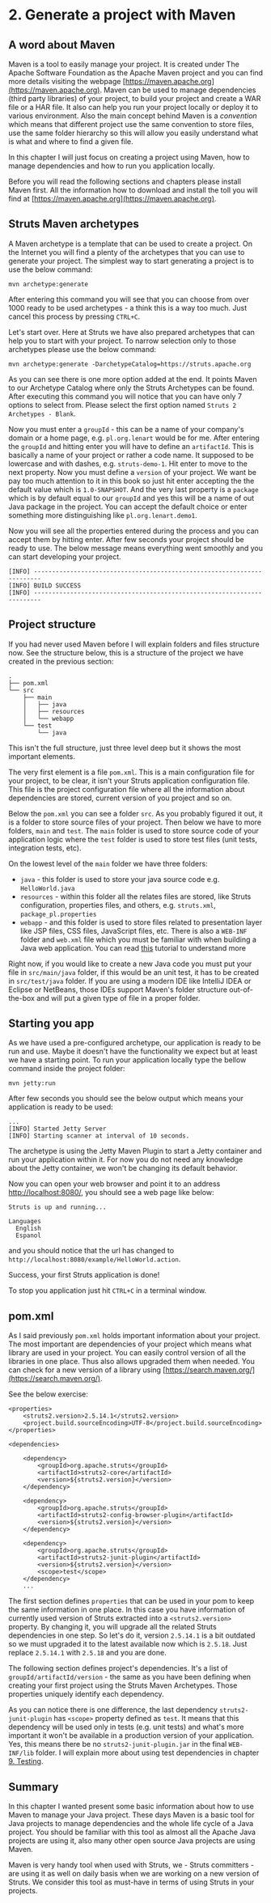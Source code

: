 # 2. Generate a project with Maven

## A word about Maven

Maven is a tool to easily manage your project. It is created under The Apache Software Foundation as the Apache Maven project and you can find more details visiting the webpage [https://maven.apache.org](https://maven.apache.org).
Maven can be used to manage dependencies (third party libraries) of your project, to build your project and create a WAR file or a HAR file. It also can help you run your project locally or deploy it to various environment. Also the main concept behind Maven is a _convention_ which means that different project use the same convention to store files, use the same folder hierarchy so this will allow you easily understand what is what and where to find a given file.

In this chapter I will just focus on creating a project using Maven, how to manage dependencies and how to run you application locally.

Before you will read the following sections and chapters please install Maven first. All the information how to download and install the toll you will find at [https://maven.apache.org](https://maven.apache.org).

## Struts Maven archetypes

A Maven archetype is a template that can be used to create a project. On the Internet you will find a plenty of the archetypes that you can use to generate your project. The simplest way to start generating a project is to use the below command:

```
mvn archetype:generate
```

After entering this command you will see that you can choose from over 1000 ready to be used archetypes - a think this is a way too much. Just cancel this process by pressing `CTRL+C`.

Let's start over. Here at Struts we have also prepared archetypes that can help you to start with your project. To narrow selection only to those archetypes please use the below command:

```
mvn archetype:generate -DarchetypeCatalog=https://struts.apache.org
```

As you can see there is one more option added at the end. It points Maven to our Archetype Catalog where only the Struts Archetypes can be found. After executing this command you will notice that you can have only 7 options to select from. Please select the first option named `Struts 2 Archetypes - Blank`.

Now you must enter a `groupId` - this can be a name of your company's domain or a home page, e.g. `pl.org.lenart` would be for me.
After entering the `groupId` and hitting enter you will have to define an `artifactId`. This is basically a name of your project or rather a code name. It supposed to be lowercase and with dashes, e.g. `struts-demo-1`. Hit enter to move to the next property. Now you must define a `version` of your project. We want be pay too much attention to it in this book so just hit enter accepting the the default value which is `1.0-SNAPSHOT`. And the very last property is a `package` which is by default equal to our `groupId` and yes this will be a name of out Java package in the project. You can accept the default choice or enter something more distinguishing like `pl.org.lenart.demo1`.

Now you will see all the properties entered during the process and you can accept them by hitting enter. After few seconds your project should be ready to use. The below message means everything went smoothly and you can start developing your project.

```
[INFO] ------------------------------------------------------------------------
[INFO] BUILD SUCCESS
[INFO] ------------------------------------------------------------------------
```

## Project structure

If you had never used Maven before I will explain folders and files structure now. See the structure below, this is a structure of the project we have created in the previous section:

```
.
├── pom.xml
└── src
    ├── main
    │   ├── java
    │   ├── resources
    │   └── webapp
    └── test
        └── java
```

This isn't the full structure, just three level deep but it shows the most important elements.

The very first element is a file `pom.xml`. This is a main configuration file for your project, to be clear, it isn't your Struts application configuration file. This file is the project configuration file where all the information about dependencies are stored, current version of you project and so on.

Below the `pom.xml` you can see a folder `src`. As you probably figured it out, it is a folder to store source files of your project. Then below we have to more folders, `main` and `test`. The `main` folder is used to store source code of your application logic where the `test` folder is used to store test files (unit tests, integration tests, etc).

On the lowest level of the `main` folder we have three folders:

- `java` - this folder is used to store your java source code e.g. `HelloWorld.java`
- `resources` - within this folder all the relates files are stored, like Struts configuration, properties files, and others, e.g. `struts.xml`, `package_pl.properties`
- `webapp` - and this folder is used to store files related to presentation layer like JSP files, CSS files, JavaScript files, etc. There is also a `WEB-INF` folder and `web.xml` file which you must be familiar with when building a Java web application. You can read [this](https://docs.oracle.com/javaee/6/tutorial/doc/bnadr.html) tutorial to understand more

Right now, if you would like to create a new Java code you must put your file in `src/main/java` folder, if this would be an unit test, it has to be created in `src/test/java` folder. If you are using a modern IDE like IntelliJ IDEA or Eclipse or NetBeans, those IDEs support Maven's folder structure out-of-the-box and will put a given type of file in a proper folder.

## Starting you app

As we have used a pre-configured archetype, our application is ready to be run and use. Maybe it doesn't have the functionality we expect but at least we have a starting point. To run your application locally type the bellow command inside the project folder:

```
mvn jetty:run
```

After few seconds you should see the below output which means your application is ready to be used:

```
...
[INFO] Started Jetty Server
[INFO] Starting scanner at interval of 10 seconds.
```

The archetype is using the Jetty Maven Plugin to start a Jetty container and run your application within it. For now you do not need any knowledge about the Jetty container, we won't be changing its default behavior.

Now you can open your web browser and point it to an address [http://localhost:8080/](http://localhost:8080/), you should see a web page like below:

```
Struts is up and running...

Languages
  English
  Espanol
```

and you should notice that the url has changed to `http://localhost:8080/example/HelloWorld.action`.

Success, your first Struts application is done!

To stop you application just hit `CTRL+C` in a terminal window.

## pom.xml

As I said previously `pom.xml` holds important information about your project. The most important are dependencies of your project which means what library are used in your project. You can easily control version of all the libraries in one place. Thus also allows upgraded them when needed. You can check for a new version of a library using [https://search.maven.org/](https://search.maven.org/).

See the below exercise:

```
<properties>
    <struts2.version>2.5.14.1</struts2.version>
    <project.build.sourceEncoding>UTF-8</project.build.sourceEncoding>
</properties>

<dependencies>

    <dependency>
        <groupId>org.apache.struts</groupId>
        <artifactId>struts2-core</artifactId>
        <version>${struts2.version}</version>
    </dependency>

    <dependency>
        <groupId>org.apache.struts</groupId>
        <artifactId>struts2-config-browser-plugin</artifactId>
        <version>${struts2.version}</version>
    </dependency>

    <dependency>
        <groupId>org.apache.struts</groupId>
        <artifactId>struts2-junit-plugin</artifactId>
        <version>${struts2.version}</version>
        <scope>test</scope>
    </dependency>
    ...
```

The first section defines `properties` that can be used in your pom to keep the same information in one place. In this case you have information of currently used version of Struts extracted into a `<struts2.version>` property. By changing it, you will upgrade all the related Struts dependencies in one step. So let's do it, version `2.5.14.1` is a bit outdated so we must upgraded it to the latest available now which is `2.5.18`. Just replace `2.5.14.1` with `2.5.18` and you are done.

The following section defines project's dependencies. It's a list of `groupId/artifactId/version` - the same as you have been defining when creating your first project using the Struts Maven Archetypes. Those properties uniquely identify each dependency.

As you can notice there is one difference, the last dependency `struts2-junit-plugin` has `<scope>` property defined as `test`. It means that this dependency will be used only in tests (e.g. unit tests) and what's more important it won't be available in a production version of your application. Yes, this means there be no `struts2-junit-plugin.jar` in the final `WEB-INF/lib` folder. I will explain more about using test dependencies in chapter [9. Testing](#testing).

## Summary

In this chapter I wanted present some basic information about how to use Maven to manage your Java project. These days Maven is a basic tool for Java projects to manage dependencies and the whole life cycle of a Java project. You should be familiar with this tool as almost all the Apache Java projects are using it, also many other open source Java projects are using Maven.

Maven is very handy tool when used with Struts, we - Struts committers - are using it as well on daily basis when we are working on a new version of Struts. We consider this tool as must-have in terms of using Struts in your projects.
